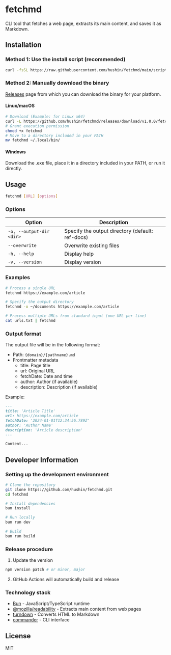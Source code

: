 # fetchmd

CLI tool that fetches a web page, extracts its main content, and saves it as Markdown.

## Installation

### Method 1: Use the install script (recommended)

```bash
curl -fsSL https://raw.githubusercontent.com/hushin/fetchmd/main/scripts/install.sh | bash
```

### Method 2: Manually download the binary

[Releases](https://github.com/hushin/fetchmd/releases/latest) page from which you can download the binary for your platform.

#### Linux/macOS

```bash
# Download (Example: for Linux x64)
curl -L https://github.com/hushin/fetchmd/releases/download/v1.0.0/fetchmd-linux-x64 -o fetchmd
# Grant execution permission
chmod +x fetchmd
# Move to a directory included in your PATH
mv fetchmd ~/.local/bin/
```

#### Windows

Download the .exe file, place it in a directory included in your PATH, or run it directly.

## Usage

```bash
fetchmd [URL] [options]
```

### Options

| Option                   | Description                                      |
| ------------------------ | ------------------------------------------------ |
| `-o, --output-dir <dir>` | Specify the output directory (default: ref-docs) |
| `--overwrite`            | Overwrite existing files                         |
| `-h, --help`             | Display help                                     |
| `-v, --version`          | Display version                                  |

### Examples

```bash
# Process a single URL
fetchmd https://example.com/article

# Specify the output directory
fetchmd -o ~/documents https://example.com/article

# Process multiple URLs from standard input (one URL per line)
cat urls.txt | fetchmd
```

### Output format

The output file will be in the following format:

- Path: `{domain}/{pathname}.md`
- Frontmatter metadata
  - title: Page title
  - url: Original URL
  - fetchDate: Date and time
  - author: Author (if available)
  - description: Description (if available)

Example:

```markdown
---
title: 'Article Title'
url: https://example.com/article
fetchDate: '2024-01-01T12:34:56.789Z'
author: 'Author Name'
description: 'Article description'
---

Content...
```

## Developer Information

### Setting up the development environment

```bash
# Clone the repository
git clone https://github.com/hushin/fetchmd.git
cd fetchmd

# Install dependencies
bun install

# Run locally
bun run dev

# Build
bun run build
```

### Release procedure

1. Update the version

```bash
npm version patch # or minor, major
```

2. GitHub Actions will automatically build and release

### Technology stack

- [Bun](https://bun.sh/) - JavaScript/TypeScript runtime
- [@mozilla/readability](https://github.com/mozilla/readability) - Extracts main content from web pages
- [turndown](https://github.com/mixmark-io/turndown) - Converts HTML to Markdown
- [commander](https://github.com/tj/commander.js) - CLI interface

## License

MIT
